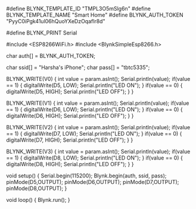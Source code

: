 #define BLYNK_TEMPLATE_ID "TMPL3O5mSlg6n"
#define BLYNK_TEMPLATE_NAME "Smart Home"
#define BLYNK_AUTH_TOKEN "PyyC0iPgk41ul06hQuoYXeDzOqaflr8d"

#define BLYNK_PRINT Serial

#include <ESP8266WiFi.h>
#include <BlynkSimpleEsp8266.h>

char auth[] = BLYNK_AUTH_TOKEN;
  
char ssid[] = "Harsha's iPhone";
char pass[] = "tbtc5335";

BLYNK_WRITE(V0)
{
  int value = param.asInt();
  Serial.println(value);
  if(value == 1)
  {
    digitalWrite(D5, LOW);
    Serial.println("LED ON");
  }
  if(value == 0)
  {
     digitalWrite(D5, HIGH);
     Serial.println("LED OFF");
  }
}

BLYNK_WRITE(V1)
{
  int value = param.asInt();
  Serial.println(value);
  if(value == 1)
  {
    digitalWrite(D6, LOW);
    Serial.println("LED ON");
  }
  if(value == 0)
  {
     digitalWrite(D6, HIGH);
     Serial.println("LED OFF");
  }
}

BLYNK_WRITE(V2)
{
  int value = param.asInt();
  Serial.println(value);
  if(value == 1)
  {
    digitalWrite(D7, LOW);
    Serial.println("LED ON");
  }
  if(value == 0)
  {
     digitalWrite(D7, HIGH);
     Serial.println("LED OFF");
  }
}

BLYNK_WRITE(V3)
{
  int value = param.asInt();
  Serial.println(value);
  if(value == 1)
  {
    digitalWrite(D8, LOW);
    Serial.println("LED ON");
  }
  if(value == 0)
  {
     digitalWrite(D8, HIGH);
     Serial.println("LED OFF");
  }
}


void setup()
{
  Serial.begin(115200);
  Blynk.begin(auth, ssid, pass);
  pinMode(D5,OUTPUT);
  pinMode(D6,OUTPUT);
  pinMode(D7,OUTPUT);
  pinMode(D8,OUTPUT);
}

void loop()
{
  Blynk.run();
}
